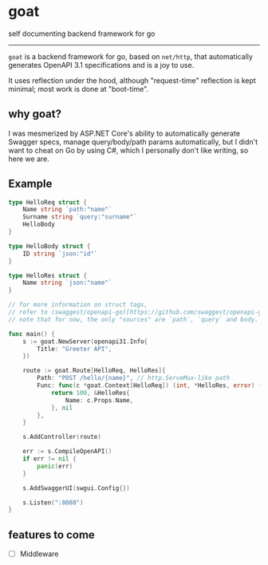 # goat
self documenting backend framework for go

---

`goat` is a backend framework for go, based on `net/http`, 
that automatically generates OpenAPI 3.1 specifications and is a joy to use.

It uses reflection under the hood, 
although "request-time" reflection is kept minimal; 
most work is done at "boot-time".

## why goat?
I was mesmerized by ASP.NET Core's ability to automatically generate Swagger specs, 
manage query/body/path params automatically, 
but I didn't want to cheat on Go by using C#, 
which I personally don't like writing, so here we are.

## Example
```go
type HelloReq struct {
	Name string `path:"name"`
	Surname string `query:"surname"`
	HelloBody
}

type HelloBody struct {
	ID string `json:"id"`
}

type HelloRes struct {
	Name string `json:"name"`
}

// for more information on struct tags, 
// refer to (swaggest/openapi-go)[https://github.com/swaggest/openapi-go]
// note that for now, the only "sources" are `path`, `query` and body.

func main() {
	s := goat.NewServer(openapi31.Info{
		Title: "Greeter API",
	})

	route := goat.Route[HelloReq, HelloRes]{
		Path: "POST /hello/{name}", // http.ServeMux-like path
		Func: func(c *goat.Context[HelloReq]) (int, *HelloRes, error) {
			return 100, &HelloRes{
				Name: c.Props.Name,
			}, nil
		},
	}

	s.AddController(route)

	err := s.CompileOpenAPI()
	if err != nil {
		panic(err)
	}

	s.AddSwaggerUI(swgui.Config{})

	s.Listen(":8080")
}

```

## features to come
- [ ] Middleware
